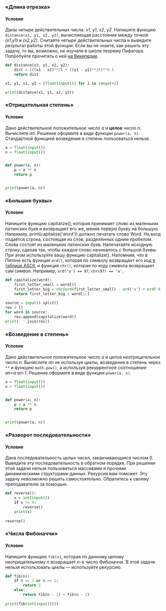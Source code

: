 ### «Длина отрезка»

#### Условие

Даны четыре действительных числа: _x1_, _y1_, _x2_, _y2_. Напишите функцию `distance(x1, y1, x2, y2)`, вычисляющая расстояние между точкой _(x1,y1)_ и _(x2,y2)_. Считайте четыре действительных числа и выведите результат работы этой функции.
Если вы не знаете, как решить эту задачу, то вы, возможно, не изучали в школе теорему Пифагора. Попробуйте прочитать о ней [на Википедии](https://ru.wikipedia.org/wiki/%D0%A2%D0%B5%D0%BE%D1%80%D0%B5%D0%BC%D0%B0_%D0%9F%D0%B8%D1%84%D0%B0%D0%B3%D0%BE%D1%80%D0%B0#.D0.A4.D0.BE.D1.80.D0.BC.D1.83.D0.BB.D0.B8.D1.80.D0.BE.D0.B2.D0.BA.D0.B8).

```python
def distance(x1, y1, x2, y2):
    dist = (((x1 - x2)**2) + ((y1 - y2)**2))**0.5
    return dist

x1, y1, x2, y2 = [float(input()) for i in range(4)]

print(distance(x1, y1, x2, y2))
```

### «Отрицательная степень»

#### Условие

Дано действительное положительное число _a_ и **целоe** число _n_.
Вычислите _an_. Решение оформите в виде функции `power(a, n)`.
Стандартной функцией возведения в степень пользоваться нельзя.

```python
a = float(input())
n = float(input())


def power(a, n):
    p = a ** n
    return p


print(power(a, n))
```

### «Большие буквы»

#### Условие

Напишите функцию capitalize(), которая принимает слово из маленьких латинских букв и возвращает его же, меняя первую букву на большую.
Например, print(capitalize('word')) должно печатать слово Word.
На вход подаётся строка, состоящая из слов, разделённых одним пробелом. Слова состоят из маленьких латинских букв. Напечатайте исходную строку, сделав так, чтобы каждое слово начиналось с большой буквы. При этом используйте вашу функцию capitalize().
Напомним, что в Питоне есть функция `ord()`, которая по символу возвращает его код [в таблице ASCII](https://ru.wikipedia.org/wiki/ASCII), и функция `chr()`, которая по коду символа возвращает сам символ. Например, `ord('a') == 97`, `chr(97) == 'a'`.

```python
def capitalize(word):
    first_letter_small = word[0]
    first_letter_big = chr(ord(first_letter_small) - ord('a') + ord('A'))
    return first_letter_big + word[1:]
 
source = input().split()
res = []
for word in source:
    res.append(capitalize(word))
print(' '.join(res))
```

### «Возведение в степень»

#### Условие

Дано действительное положительное число _a_ и целое неотрицательное число _n_. Вычислите _an_ не используя циклы, возведение в степень через `**` и функцию `math.pow()`, а используя рекуррентное соотношение _an=a⋅an-1_.
Решение оформите в виде функции `power(a, n)`.

```python
a = float(input())
n = float(input())


def power(a, n):
    p = a ** n
    return p


print(power(a, n))
```

### «Разворот последовательности»

#### Условие

Дана последовательность целых чисел, заканчивающаяся числом 0. Выведите эту последовательность в обратном порядке.
При решении этой задачи нельзя пользоваться массивами и прочими динамическими структурами данных. Рекурсия вам поможет.
Эту задачу невозможно решить самостоятельно. Обратитесь к своему преподавателю за помощью.

```python
def reverse():
    x = int(input())
    if x != 0:
        reverse()
    print(x)
 
reverse()
```

### «Числа Фибоначчи»

#### Условие

Напишите функцию `fib(n)`, которая по данному целому неотрицательному _n_ возвращает _n_-e число Фибоначчи. В этой задаче нельзя использовать циклы — используйте рекурсию.

```python
def fib(n):
    if n == 1 or n == 2:
        return 1
    else:
        return fib(n - 1) + fib(n - 2)
 
print(fib(int(input())))
```

